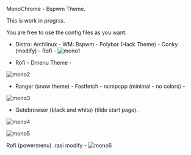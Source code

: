 MonoChrome - Bspwm Theme.

This is work in progrss.

You are free to use the config files as you want.


- Distro: Archlinux - WM: Bspwm - Polybar (Hack Theme) - Conky (modify) - Rofi -
![mono1](https://github.com/user-attachments/assets/98a38330-05fc-4925-92f7-92d15b91fb5b)

- Rofi - Dmenu Theme - 

![mono2](https://github.com/user-attachments/assets/b97f97ef-d577-4ad5-baec-8a53bd21a2a5)

- Ranger (snow theme) - Fastfetch - ncmpcpp (minimal - no colors) -

![mono3](https://github.com/user-attachments/assets/ea7ea114-15db-4aa7-bf09-ec03ec29ee18)

- Qutebrowser (black and white) (tilde start page). 

![mono4](https://github.com/user-attachments/assets/f7320da1-36b6-440f-908e-dcaaf73954d0)

![mono5](https://github.com/user-attachments/assets/3ddd2b1d-d089-4fce-a13f-eb981e0c7aad)

Rofi (powermenu) .rasi modify -
![mono6](https://github.com/user-attachments/assets/3a43a73c-f1e9-4f22-9739-bcdd9d1e8271)

